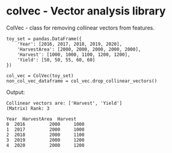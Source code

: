 # colvec - Vector analysis library

ColVec - class for removing collinear vectors from features.

```
toy_set = pandas.DataFrame({
    'Year': [2016, 2017, 2018, 2019, 2020],
    'HarvestArea': [2000, 2000, 2000, 2000, 2000],
    'Harvest': [1000, 1000, 1100, 1200, 1200],
    'Yield': [50, 50, 55, 60, 60]
})

col_vec = ColVec(toy_set)
non_col_vec_dataframe = col_vec.drop_collinear_vectors()
```

Output:
```
Collinear vectors are: ['Harvest', 'Yield']
(Matrix) Rank: 3

Year  HarvestArea  Harvest
0  2016         2000     1000
1  2017         2000     1000
2  2018         2000     1100
3  2019         2000     1200
4  2020         2000     1200
```